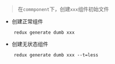 > 在`commponent`下，创建`xxx`组件初始文件

- 创建正常组件 
```
    redux generate dumb xxx
```

- 创建无状态组件 
```
    redux generate dumb xxx --t=less
```

